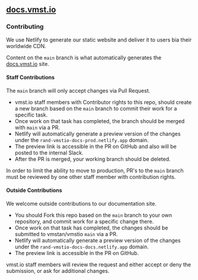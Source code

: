 ## [docs.vmst.io](https://docs.vmst.io)

### Contributing

We use Netlify to generate our static website and deliver it to users bia their worldwide CDN.

Content on the `main` branch is what automatically generates the [docs.vmst.io](https://docs.vmst.io) site.

#### Staff Contributions

The `main` branch will only accept changes via Pull Request.

* vmst.io staff members with Contributor rights to this repo, should create a new branch based on the `main` branch to commit their work for a specific task.
* Once work on that task has completed, the branch should be merged with `main` via a PR.
* Netlify will automatically generate a preview version of the changes under the `rand-vmstio-docs-prod.netlify.app` domain.
* The preview link is accessible in the PR on GitHub and also will be posted to the internal Slack.
* After the PR is merged, your working branch should be deleted.

In order to limit the ability to move to production, PR's to the `main` branch must be reviewed by one other staff member with contribution rights.

#### Outside Contributions

We welcome outside contributions to our documentation site.

* You should Fork this repo based on the `main` branch to your own repository, and commit work for a specific change there.
* Once work on that task has completed, the changes should be submitted to vmstan/vmstio `main` via a PR.
* Netlify will automatically generate a preview version of the changes under the `rand-vmstio-docs-docs.netlify.app` domain.
* The preview link is accessible in the PR on GitHub.

vmst.io staff members will review the request and either accept or deny the submission, or ask for additional changes.

